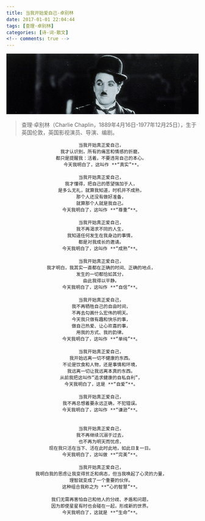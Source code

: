 ```yaml
---
title: 当我开始爱自己-卓别林
date: 2017-01-01 22:04:44
tags: [查理·卓别林]
categories: [诗-词-散文]
<!-- comments: true -->
---
```


![](/images/zbl.png)

> 查理·卓别林（Charlie Chaplin，1889年4月16日-1977年12月25日），生于英国伦敦，英国影视演员、导演、编剧。

<center>

    当我开始真正爱自己， 
    我才认识到，所有的痛苦和情感的折磨， 
    都只是提醒我：活着，不要违背自己的本心。 
    今天我明白了，这叫作 **“真实”**。

    当我开始真正爱自己， 
    我才懂得，把自己的愿望强加于人， 
    是多么无礼，就算我知道，时机并不成熟， 
    那个人还没有做好准备， 
    就算那个人就是我自己。 
    今天我明白了，这叫作 **“尊重”**。 

    当我开始真正爱自己， 
    我不再渴求不同的人生， 
    我知道任何发生在我身边的事情， 
    都是对我成长的邀请。 
    今天我明白了，这叫作 **“成熟”**。 

    当我开始真正爱自己， 
    我才明白，我其实一直都在正确的时间、正确的地点， 
    发生的一切都恰如其分， 
    由此我得以平静。 
    今天我明白了，这叫作 **“自信”**。 

    当我开始真正爱自己， 
    我不再牺牲自己的自由时间， 
    不再去勾画什么宏伟的明天。 
    今天我只做有趣和快乐的事， 
    做自己热爱、让心欢喜的事， 
    用我的方式、我的韵律。 
    今天我明白了，这叫作 **“单纯”**。 

    当我开始真正爱自己， 
    我开始远离一切不健康的东西。 
    不论是饮食和人物，还是事情和环境， 
    我远离一切让我远离本真的东西。 
    从前我把这叫作“追求健康的自私自利”， 
    今天我明白了，这是 **“自爱”**。 

    当我开始真正爱自己， 
    我不再总想着要永远正确，不犯错误。 
    今天我明白了，这叫作 **“谦逊”**。 


    当我开始真正爱自己， 
    我不再继续沉溺于过去， 
    也不再为明天而忧虑， 
    现在我只活在当下、活在此时此地，如此日复一日。 
    今天我明白了，这叫做 **“完美”**。 

    当我开始真正爱自己， 
    我明白我的思虑让我变得贫乏和病态，但当我唤起了心灵的力量， 
    理智就变成了一个重要的伙伴。 
    这种组合我称之为 **“心的智慧”**。 

    我们无需再害怕自己和他人的分歧、矛盾和问题， 
    因为即使星星有时也会碰在一起，形成新的世界。 
    今天我明白了，这就是 **“生命”**。 
</center>